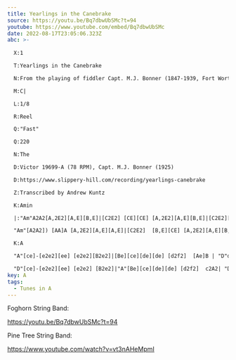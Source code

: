 ```yaml
---
title: Yearlings in the Canebrake
source: https://youtu.be/Bq7dbwUbSMc?t=94
youtube: https://www.youtube.com/embed/Bq7dbwUbSMc
date: 2022-08-17T23:05:06.323Z
abc: >-
  
  X:1

  T:Yearlings in the Canebrake

  N:From the playing of fiddler Capt. M.J. Bonner (1847-1939, Fort Worth, Texas)

  M:C|

  L:1/8

  R:Reel

  Q:"Fast"

  Q:220

  N:The

  D:Victor 19699-A (78 RPM), Capt. M.J. Bonner (1925)

  D:https://www.slippery-hill.com/recording/yearlings-canebrake

  Z:Transcribed by Andrew Kuntz

  K:Amin

  |:"Am"A2A2[A,2E2][A,E][B,E]|[C2E2] [CE][CE] [A,2E2][A,E][B,E]|[C2E2][CE][CE] [CF]EDC |"E7"[G,2D2][G,D]E [G,2D2] D(^F|

  "Am"[A2A2]) [AA]A [A,2E2][A,E][A,E]|[C2E2]  [B,E][CE] [A,2E2][A,E][B,E]|[C2E2][C2E2][CE][CE] [CF]EDC |1"E7"[G,D]D[G,D]E [G,2D2] D^F:|2"E7"[G,D]D[G,D]E [G,2D2][G,2D2]||

  K:A

  "A"[ce]-[e2e2][ee] [e2e2][B2e2]|[Be][ce][de][de] [d2f2]  [Ae]B | "D"de[df]g [d2f2] ed|

  "D"[ce]-[e2e2][ee] [e2e2] [B2e2]|"A"[Be][ce][de][de] [d2f2]  c2A2| "D"fefg afed|"E7"[ce][Ae][Be][ce] "A"[A2e2]||
key: A
tags:
  - Tunes in A
---
```

Foghorn String Band:

https://youtu.be/Bq7dbwUbSMc?t=94

Pine Tree String Band:

https://www.youtube.com/watch?v=vt3nAHeMpmI